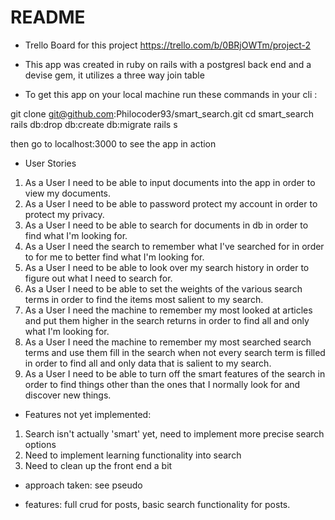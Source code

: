 # README

* Trello Board for this project https://trello.com/b/0BRjOWTm/project-2

* This app was created in ruby on rails with a postgresl back end and a devise gem, it utilizes a three way join table

* To get this app on your local machine run these commands in your cli :

git clone git@github.com:Philocoder93/smart_search.git
cd smart_search
rails db:drop db:create db:migrate
rails s

then go to localhost:3000 to see the app in action

* User Stories

1. As a User I need to be able to input documents into the app in order to view my documents.
2. As a User I need to be able to password protect my account in order to protect my privacy.
3. As a User I need to be able to search for documents in db in order to find what I'm looking for.
4. As a User I need the search to remember what I've searched for in order to for me to better find what I'm looking for.
5. As a User I need to be able to look over my search history in order to figure out what I need to search for.
6. As a User I need to be able to set the weights of the various search terms in order to find the items most salient to my search.
7. As a User I need the machine to remember my most looked at articles and put them higher in the search returns in order to find all and only what I'm looking for.
8. As a User I need the machine to remember my most searched search terms and use them fill in the search when not every search term is filled in order to find all and only data that is salient to my search.
9. As a User I need to be able to turn off the smart features of the search in order to find things other than the ones that I normally look for and discover new things.

* Features not yet implemented:
1. Search isn't actually 'smart' yet, need to implement more precise search options
2. Need to implement learning functionality into search
3. Need to clean up the front end a bit

* approach taken: see pseudo

* features: full crud for posts, basic search functionality for posts.
